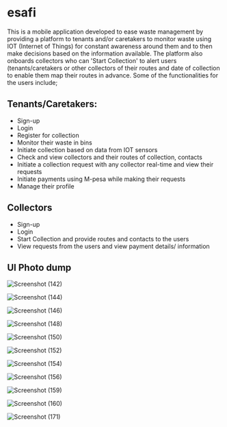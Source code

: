 # esafi
This is a mobile application developed to ease waste management by providing a platform to tenants and/or caretakers to monitor waste using IOT (Internet of Things) for constant awareness around them and to then make decisions based on the information available. The platform also onboards collectors who can 'Start Collection' to alert users (tenants/caretakers or other collectors of their routes and date of collection to enable them map their routes in advance.
Some of the functionalities for the users include;

## Tenants/Caretakers:
+ Sign-up
+ Login
+ Register for collection
+ Monitor their waste in bins
+ Initiate collection based on data from IOT sensors
+ Check and view collectors and their routes of collection, contacts
+ Initiate a collection request with any collector real-time and view their requests
+ Initiate payments using M-pesa while making their requests
+ Manage their profile


## Collectors
+ Sign-up
+ Login
+ Start Collection and provide routes and contacts to the users
+ View requests from the users and view payment details/ information


## UI Photo dump


![Screenshot (142)](https://user-images.githubusercontent.com/55147824/203656549-48d735f4-f494-4be2-bd5f-b075308ebadb.png)

![Screenshot (144)](https://user-images.githubusercontent.com/55147824/203656589-07d9edbe-c463-42cf-aaea-116de2cbebb2.png)

![Screenshot (146)](https://user-images.githubusercontent.com/55147824/203656627-eaaf3c00-134f-4cf5-a12a-cdf38872cb60.png)

![Screenshot (148)](https://user-images.githubusercontent.com/55147824/203656658-d8d0dfe0-7edc-416c-99e9-83548fb1a996.png)

![Screenshot (150)](https://user-images.githubusercontent.com/55147824/203656693-120cfe8e-717a-4a21-ae9e-07092484f43b.png)

![Screenshot (152)](https://user-images.githubusercontent.com/55147824/203656727-1fa33899-deb8-4af5-8340-6553e89377c9.png)

![Screenshot (154)](https://user-images.githubusercontent.com/55147824/203656756-bfa11356-6787-4f69-9ee7-bcbc3b9ef3c5.png)

![Screenshot (156)](https://user-images.githubusercontent.com/55147824/203656781-41f067cd-705c-4a70-a14f-88768587c4d2.png)

![Screenshot (159)](https://user-images.githubusercontent.com/55147824/203656809-add8483d-0885-4699-a50c-76d9147e6973.png)

![Screenshot (160)](https://user-images.githubusercontent.com/55147824/203656833-9f2f96fd-148d-46ab-aa4a-92c1eb6777ba.png)

![Screenshot (171)](https://user-images.githubusercontent.com/55147824/203656914-738c4019-6936-4dac-9410-98417216f425.png)
